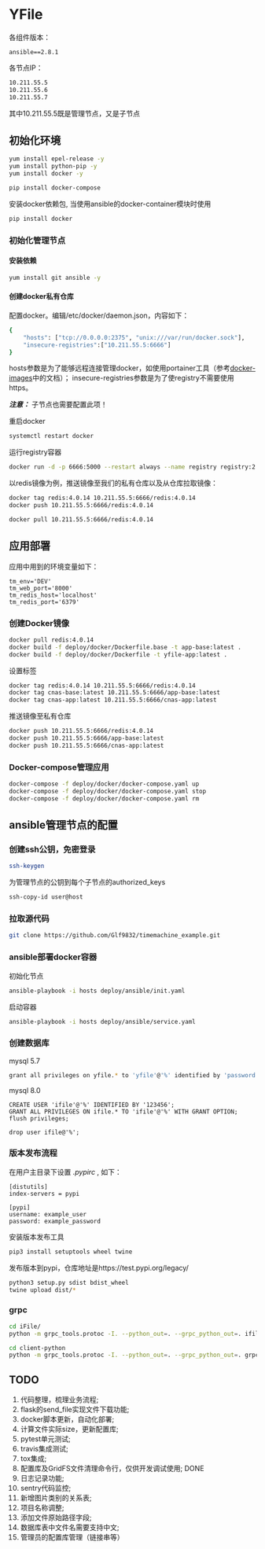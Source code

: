 # YFile

各组件版本：
```
ansible==2.8.1
```

各节点IP：
```bash
10.211.55.5
10.211.55.6
10.211.55.7
```

其中10.211.55.5既是管理节点，又是子节点

## 初始化环境
```bash
yum install epel-release -y
yum install python-pip -y
yum install docker -y
```

```bash
pip install docker-compose
```

安装docker依赖包, 当使用ansible的docker-container模块时使用
```bash
pip install docker
```

### 初始化管理节点
#### 安装依赖
```bash
yum install git ansible -y
```

#### 创建docker私有仓库
配置docker。编辑/etc/docker/daemon.json，内容如下：
```bash
{
    "hosts": ["tcp://0.0.0.0:2375", "unix:///var/run/docker.sock"],
    "insecure-registries":["10.211.55.5:6666"]
}
```

hosts参数是为了能够远程连接管理docker，如使用portainer工具（参考[docker-images](https://github.com/Glf9832/docker-images)中的文档）；
insecure-registries参数是为了使registry不需要使用https。

***注意：*** 子节点也需要配置此项！

重启docker
```bash
systemctl restart docker
```

运行registry容器
```bash
docker run -d -p 6666:5000 --restart always --name registry registry:2.7.1
```

以redis镜像为例，推送镜像至我们的私有仓库以及从仓库拉取镜像：

```bash
docker tag redis:4.0.14 10.211.55.5:6666/redis:4.0.14
docker push 10.211.55.5:6666/redis:4.0.14
```

```bash
docker pull 10.211.55.5:6666/redis:4.0.14
```

## 应用部署

应用中用到的环境变量如下：
```
tm_env='DEV'
tm_web_port='8000'
tm_redis_host='localhost'
tm_redis_port='6379'
```

### 创建Docker镜像
```bash
docker pull redis:4.0.14
docker build -f deploy/docker/Dockerfile.base -t app-base:latest .
docker build -f deploy/docker/Dockerfile -t yfile-app:latest .
```

设置标签
```bash
docker tag redis:4.0.14 10.211.55.5:6666/redis:4.0.14
docker tag cnas-base:latest 10.211.55.5:6666/app-base:latest
docker tag cnas-app:latest 10.211.55.5:6666/cnas-app:latest
```

推送镜像至私有仓库
```bash
docker push 10.211.55.5:6666/redis:4.0.14
docker push 10.211.55.5:6666/app-base:latest
docker push 10.211.55.5:6666/cnas-app:latest
```

### Docker-compose管理应用
```bash
docker-compose -f deploy/docker/docker-compose.yaml up
docker-compose -f deploy/docker/docker-compose.yaml stop
docker-compose -f deploy/docker/docker-compose.yaml rm
```

## ansible管理节点的配置 

### 创建ssh公钥，免密登录
```bash
ssh-keygen
```

为管理节点的公钥到每个子节点的authorized_keys
```bash
ssh-copy-id user@host
```

### 拉取源代码

```bash
git clone https://github.com/Glf9832/timemachine_example.git
```

### ansible部署docker容器
初始化节点
```bash
ansible-playbook -i hosts deploy/ansible/init.yaml
```

启动容器
```bash
ansible-playbook -i hosts deploy/ansible/service.yaml
```

### 创建数据库

mysql 5.7
```bash
grant all privileges on yfile.* to 'yfile'@'%' identified by 'password' with grant option;
```

mysql 8.0
```
CREATE USER 'ifile'@'%' IDENTIFIED BY '123456';
GRANT ALL PRIVILEGES ON ifile.* TO 'ifile'@'%' WITH GRANT OPTION;
flush privileges;
```

```
drop user ifile@'%';
```

### 版本发布流程
在用户主目录下设置 *.pypirc* , 如下：
```vim
[distutils]
index-servers = pypi

[pypi]
username: example_user
password: example_password
```

安装版本发布工具
```bash
pip3 install setuptools wheel twine
```

发布版本到pypi，仓库地址是https://test.pypi.org/legacy/
```bash
python3 setup.py sdist bdist_wheel
twine upload dist/*
```

### grpc
```bash
cd iFile/
python -m grpc_tools.protoc -I. --python_out=. --grpc_python_out=. ifile/rpc/file.proto

cd client-python
python -m grpc_tools.protoc -I. --python_out=. --grpc_python_out=. grpcapi/file.proto
```

## TODO
1. 代码整理，梳理业务流程;
2. flask的send_file实现文件下载功能;
3. docker脚本更新，自动化部署;
4. 计算文件实际size，更新配置库;
5. pytest单元测试;
6. travis集成测试;
7. tox集成;
8. 配置库及GridFS文件清理命令行，仅供开发调试使用; DONE
9. 日志记录功能;
10. sentry代码监控;
11. 新增图片类别的关系表;
12. 项目名称调整;
13. 添加文件原始路径字段;
14. 数据库表中文件名需要支持中文;
15. 管理员的配置库管理（链接串等）
